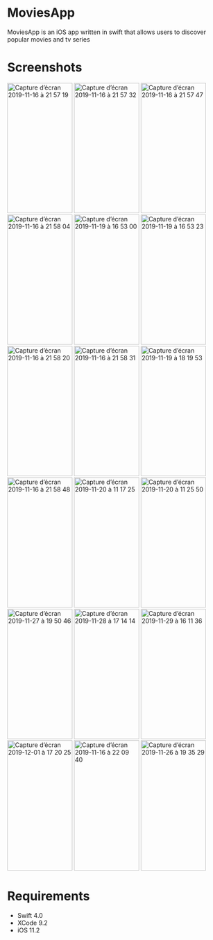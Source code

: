 # MoviesApp
MoviesApp is an iOS app written in swift that allows users to discover popular movies and tv series
# Screenshots
<img width="150" height="300" alt="Capture d’écran 2019-11-16 à 21 57 19" src="https://user-images.githubusercontent.com/39087448/68999136-8ff08580-08bc-11ea-8d7f-9360afe91271.png"> <img width="150" height="300" alt="Capture d’écran 2019-11-16 à 21 57 32" src="https://user-images.githubusercontent.com/39087448/68999146-a991cd00-08bc-11ea-81de-bbb00131724d.png"> <img width="150" height="300" alt="Capture d’écran 2019-11-16 à 21 57 47" src="https://user-images.githubusercontent.com/39087448/68999151-bca49d00-08bc-11ea-9c26-b308b38ce7f0.png"> <img width="150" height="300" alt="Capture d’écran 2019-11-16 à 21 58 04" src="https://user-images.githubusercontent.com/39087448/68999163-d514b780-08bc-11ea-9efc-780e24be2f96.png"> <img width="150" height="300" alt="Capture d’écran 2019-11-19 à 16 53 00" src="https://user-images.githubusercontent.com/39087448/69162674-55216400-0aed-11ea-8cbc-4c49761bd91c.png"> <img width="150" height="300" alt="Capture d’écran 2019-11-19 à 16 53 23" src="https://user-images.githubusercontent.com/39087448/69162800-7aae6d80-0aed-11ea-8fe4-48f5b71e17b8.png"> <img width="150" height="300" alt="Capture d’écran 2019-11-16 à 21 58 20" src="https://user-images.githubusercontent.com/39087448/68999171-ecec3b80-08bc-11ea-8bc7-fb66eb906278.png"> <img width="150" height="300" alt="Capture d’écran 2019-11-16 à 21 58 31" src="https://user-images.githubusercontent.com/39087448/68999174-fd9cb180-08bc-11ea-8ff0-20d8f0b08ce7.png"> <img width="150" height="300" alt="Capture d’écran 2019-11-19 à 18 19 53" src="https://user-images.githubusercontent.com/39087448/69169983-928bee80-0af9-11ea-85d7-49c992cad891.png"> <img width="150" height="300" alt="Capture d’écran 2019-11-16 à 21 58 48" src="https://user-images.githubusercontent.com/39087448/68999182-11481800-08bd-11ea-9df3-0799fba1b7fc.png"> <img width="150" height="300" alt="Capture d’écran 2019-11-20 à 11 17 25" src="https://user-images.githubusercontent.com/39087448/69230368-733ba280-0b87-11ea-8a4c-f3da6112d985.png"> <img width="150" height="300" alt="Capture d’écran 2019-11-20 à 11 25 50" src="https://user-images.githubusercontent.com/39087448/69231145-df6ad600-0b88-11ea-902e-edcc286c6792.png"> <img width="150" height="300" alt="Capture d’écran 2019-11-27 à 19 50 46" src="https://user-images.githubusercontent.com/39087448/69751526-93eb9580-114f-11ea-8463-d20754fe41d1.png"> <img width="150" height="300" alt="Capture d’écran 2019-11-28 à 17 14 14" src="https://user-images.githubusercontent.com/39087448/69821182-36188580-1203-11ea-8503-2b3c09023ad1.png"> <img width="150" height="300" alt="Capture d’écran 2019-11-29 à 16 11 36" src="https://user-images.githubusercontent.com/39087448/69877727-4728cb80-12c3-11ea-9228-412751a0203c.png"> <img width="150" height="300" alt="Capture d’écran 2019-12-01 à 17 20 25" src="https://user-images.githubusercontent.com/39087448/69916738-141b3f00-145f-11ea-97c6-8f0594424078.png"> <img width="150" height="300" alt="Capture d’écran 2019-11-16 à 22 09 40" src="https://user-images.githubusercontent.com/39087448/68999218-e8745280-08bd-11ea-8ef7-6e437c90e3d4.png"> <img width="150" height="300" alt="Capture d’écran 2019-11-26 à 19 35 29" src="https://user-images.githubusercontent.com/39087448/69662167-24f53a80-1084-11ea-8922-b1b05ad9480f.png">

# Requirements
* Swift 4.0
* XCode 9.2
* iOS 11.2
